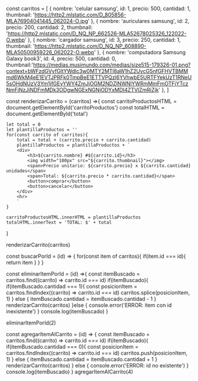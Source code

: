 const carritos = [
{
nombre: 'celular samsung',
id: 1,
precio: 500,
cantidad: 1,
thumbnail: 'https://http2.mlstatic.com/D_805856-MLA76904041445_062024-O.jpg'
},
{
nombre: 'auriculares samsung',
id: 2,
precio: 200,
cantidad: 2,
thumbnail: 'https://http2.mlstatic.com/D_NQ_NP_662526-MLA52678025326_122022-O.webp'
},
{
nombre: 'cargador samsung',
id: 3,
precio: 250,
cantidad: 1,
thumbnail: 'https://http2.mlstatic.com/D_NQ_NP_608890-MLA50500959226_062022-O.webp'
},
{
nombre: 'computadora Samsung Galaxy book3',
id: 4,
precio: 500,
cantidad: 0,
thumbnail:'https://medias.musimundo.com/medias/size515-179326-01.png?context=bWFzdGVyfGltYWdlc3w0MTY2MTl8aW1hZ2UvcG5nfGFHVTBMMmd6WkM4eE1EVTJPRFk0TmpBeE1ETTVPQzl6YVhwbE5URTFYekUzT1RNeU5sOHdNUzV3Ym1jfGEyYWY4ZmJjOGM2NDZlNWNlYWRmMmFmOTFjYTczNmFiNzJiNDFmMDk3ODgwNGExNGNjODYxMDI4ZTVlZmRiZjk'
},
]

const renderizarCarrito = (carritos) =>{
const carritoProductosHTML = document.getElementById('carritoProductos')
const totalHTML = document.getElementById('total')

    let total = 0
    let plantillaProductos = ''
    for(const carrito of carritos){
        total = total + (carrito.precio + carrito.cantidad)
        plantillaProductos = plantillaProductos + `
        <div>
            <h3>${carrito.nombre} #${carrito.id}</h3>
            <img width="100px" src="${carrito.thumbnail}"></img>
            <span>Precio unitario: ${carrito.precio} x ${carrito.cantidad} unidades</span>
            <span>Total: ${carrito.precio * carrito.cantidad}</span>
            <button>comprar</button>
            <button>cancelar</button>
        </div>
        <hr>
        `
    }

    carritoProductosHTML.innerHTML = plantillaProductos
    totalHTML.innerText = 'TOTAL: $' + total

}

renderizarCarrito(carritos)

const buscarPorId = (id) => {
for(const item of carritos){
if(item.id === id){
return item
}
}
}

const eliminarItemPorId = (id) =>{
const itemBuscado = carritos.find((carrito) => carrito.id === id)
if(itemBuscado){
if(itemBuscado.cantidad === 1){
const posicionItem = carritos.findIndex((carrito) => carrito.id === id)
carritos.splice(posicionItem, 1)
} else {
itemBuscado.cantidad = itemBuscado.cantidad - 1
}
renderizarCarrito(carritos)
}else {
console.error('ERROR: item con id inexistente')
}
console.log(itemBuscado)
}

eliminarItemPorId(2)

const agregarItemAlCarrito = (id) => {
const itemBuscado = carritos.find((carrito) => carrito.id === id)
if(itemBuscado){
if(itemBuscado.cantidad === 0){
const posicionItem = carritos.findIndex((carrito) => carrito.id === id)
carritos.push(posicionItem, 1)
} else {
itemBuscado.cantidad = itemBuscado.cantidad + 1
}
renderizarCarrito(carritos)
} else {
console.error('ERROR: id no existente')
}
console.log(itemBuscado)
}
agregarItemAlCarrito(4)
